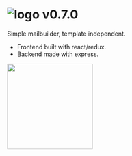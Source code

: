 
# ![logo](http://i.imgur.com/q7V0v87.png) v0.7.0

Simple mailbuilder, template independent.
- Frontend built with react/redux.
- Backend made with express.


<img src="http://i.imgur.com/IMfpcMF.pngo" width="200">
